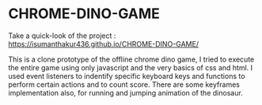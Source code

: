 # CHROME-DINO-GAME

Take a quick-look of the project : https://isumanthakur436.github.io/CHROME-DINO-GAME/

This is a clone prototype of the offline chrome dino game, I tried to execute the entire game using only javascript and the very basics of css and html. I used event listeners to indentify specific keyboard keys and functions to perform certain actions and to count score. There are some keyframes implementation also, for running and jumping animation of the dinosaur.
